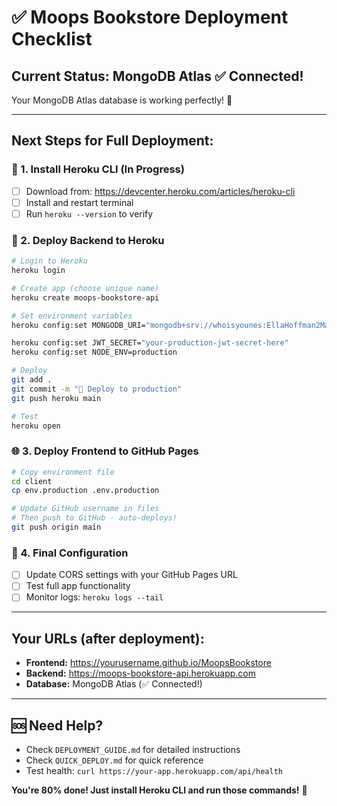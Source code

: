# ✅ **Moops Bookstore Deployment Checklist**

## **Current Status: MongoDB Atlas ✅ Connected!**

Your MongoDB Atlas database is working perfectly! 🎉

---

## **Next Steps for Full Deployment:**

### **🔧 1. Install Heroku CLI** (In Progress)
- [ ] Download from: https://devcenter.heroku.com/articles/heroku-cli
- [ ] Install and restart terminal
- [ ] Run `heroku --version` to verify

### **🚀 2. Deploy Backend to Heroku**
```bash
# Login to Heroku
heroku login

# Create app (choose unique name)
heroku create moops-bookstore-api

# Set environment variables
heroku config:set MONGODB_URI="mongodb+srv://whoisyounes:EllaHoffman2Marry%21@moopsbookstore.0rr0bpu.mongodb.net/moopsbookstore?retryWrites=true&w=majority&appName=MoopsBookstore"

heroku config:set JWT_SECRET="your-production-jwt-secret-here"
heroku config:set NODE_ENV=production

# Deploy
git add .
git commit -m "🚀 Deploy to production"
git push heroku main

# Test
heroku open
```

### **🌐 3. Deploy Frontend to GitHub Pages**
```bash
# Copy environment file
cd client
cp env.production .env.production

# Update GitHub username in files
# Then push to GitHub - auto-deploys!
git push origin main
```

### **🔧 4. Final Configuration**
- [ ] Update CORS settings with your GitHub Pages URL
- [ ] Test full app functionality
- [ ] Monitor logs: `heroku logs --tail`

---

## **Your URLs (after deployment):**
- **Frontend:** https://yourusername.github.io/MoopsBookstore
- **Backend:** https://moops-bookstore-api.herokuapp.com
- **Database:** MongoDB Atlas (✅ Connected!)

---

## **🆘 Need Help?**
- Check `DEPLOYMENT_GUIDE.md` for detailed instructions
- Check `QUICK_DEPLOY.md` for quick reference
- Test health: `curl https://your-app.herokuapp.com/api/health`

**You're 80% done! Just install Heroku CLI and run those commands!** 🚀

